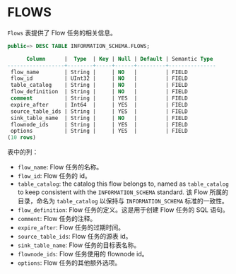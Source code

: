 # FLOWS
`Flows` 表提供了 Flow 任务的相关信息。

```sql
public=> DESC TABLE INFORMATION_SCHEMA.FLOWS;
```

```sql
      Column      |  Type  | Key | Null | Default | Semantic Type 
------------------+--------+-----+------+---------+---------------
 flow_name        | String |     | NO   |         | FIELD
 flow_id          | UInt32 |     | NO   |         | FIELD
 table_catalog    | String |     | NO   |         | FIELD
 flow_definition  | String |     | NO   |         | FIELD
 comment          | String |     | YES  |         | FIELD
 expire_after     | Int64  |     | YES  |         | FIELD
 source_table_ids | String |     | YES  |         | FIELD
 sink_table_name  | String |     | NO   |         | FIELD
 flownode_ids     | String |     | YES  |         | FIELD
 options          | String |     | YES  |         | FIELD
(10 rows)
```

表中的列：

* `flow_name`: Flow 任务的名称。
* `flow_id`: Flow 任务的 id。
* `table_catalog`: the catalog this flow belongs to, named as `table_catalog` to keep consistent with the `INFORMATION_SCHEMA` standard. 该 Flow 所属的目录，命名为 `table_catalog` 以保持与 `INFORMATION_SCHEMA` 标准的一致性。
* `flow_definition`: Flow 任务的定义。这是用于创建 Flow 任务的 SQL 语句。
* `comment`: Flow 任务的注释。
* `expire_after`: Flow 任务的过期时间。
* `source_table_ids`: Flow 任务的源表 id。
* `sink_table_name`: Flow 任务的目标表名称。
* `flownode_ids`: Flow 任务使用的 flownode id。
* `options`: Flow 任务的其他额外选项。